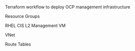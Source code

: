 Terraform workflow to deploy OCP management infrastructure

Resource Groups

RHEL CIS L2 Management VM

VNet 

Route Tables

